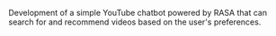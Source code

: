 Development of a simple YouTube chatbot powered by RASA that can search for and recommend videos based on the user's preferences.
